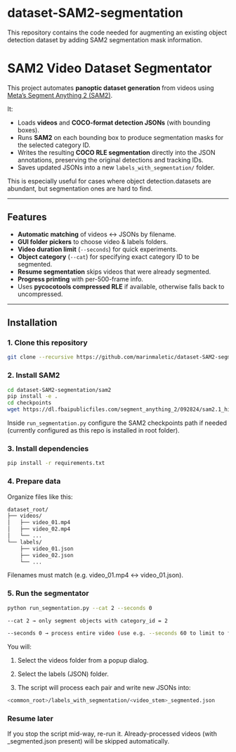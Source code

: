 # dataset-SAM2-segmentation
This repository contains the code needed for augmenting an existing object detection dataset by adding SAM2 segmentation mask information.

# SAM2 Video Dataset Segmentator

This project automates **panoptic dataset generation** from videos using [Meta’s Segment Anything 2 (SAM2)](https://github.com/facebookresearch/segment-anything-2).

It:
- Loads **videos** and **COCO-format detection JSONs** (with bounding boxes).
- Runs **SAM2** on each bounding box to produce segmentation masks for the selected category ID.
- Writes the resulting **COCO RLE segmentation** directly into the JSON annotations, preserving the original detections and tracking IDs.
- Saves updated JSONs into a new `labels_with_segmentation/` folder.

This is especially useful for cases where object detection.datasets are abundant, but segmentation ones are hard to find.

---

## Features

- **Automatic matching** of videos ↔ JSONs by filename.
- **GUI folder pickers** to choose video & labels folders.
- **Video duration limit** (`--seconds`) for quick experiments.
- **Object category** (`--cat`) for specifying exact category ID to be segmented.
- **Resume segmentation** skips videos that were already segmented.
- **Progress printing** with per-500-frame info.
- Uses **pycocotools compressed RLE** if available, otherwise falls back to uncompressed.

---

## Installation

### 1. Clone this repository

```bash
git clone --recursive https://github.com/marinmaletic/dataset-SAM2-segmentation.git
```

### 2. Install SAM2
```bash
cd dataset-SAM2-segmentation/sam2
pip install -e .
cd checkpoints
wget https://dl.fbaipublicfiles.com/segment_anything_2/092824/sam2.1_hiera_large.pt
```

Inside `run_segmentation.py` configure the SAM2 checkpoints path if needed (currently configured as this repo is installed in root folder).

### 3. Install dependencies
```bash
pip install -r requirements.txt
```
### 4. Prepare data
Organize files like this:
```bash
dataset_root/
├── videos/
│   ├── video_01.mp4
│   ├── video_02.mp4
│   └── ...
└── labels/
    ├── video_01.json
    ├── video_02.json
    └── ...
```

Filenames must match (e.g. video_01.mp4 ↔ video_01.json).

### 5. Run the segmentator
```bash
python run_segmentation.py --cat 2 --seconds 0
```

```bash
--cat 2 → only segment objects with category_id = 2

--seconds 0 → process entire video (use e.g. --seconds 60 to limit to first 60 seconds)
```

You will:

1. Select the videos folder from a popup dialog.

2. Select the labels (JSON) folder.

3. The script will process each pair and write new JSONs into:
```bash
<common_root>/labels_with_segmentation/<video_stem>_segmented.json
```

### Resume later

If you stop the script mid-way, re-run it.
Already-processed videos (with _segmented.json present) will be skipped automatically.
